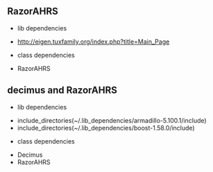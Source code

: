 
RazorAHRS
---

* lib dependencies  
- http://eigen.tuxfamily.org/index.php?title=Main_Page


* class dependencies
- RazorAHRS  




decimus and RazorAHRS
---

* lib dependencies  
- include_directories(~/.lib_dependencies/armadillo-5.100.1/include)  
- include_directories(~/.lib_dependencies/boost-1.58.0/include)  

* class dependencies
- Decimus  
- RazorAHRS  
